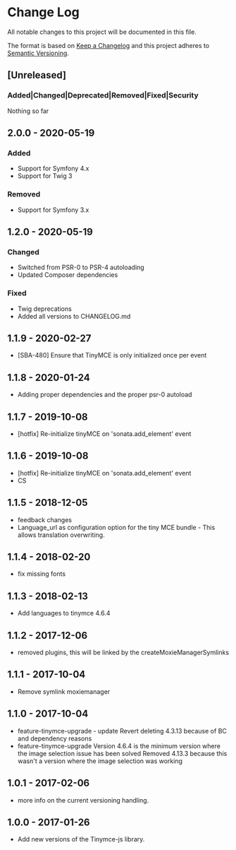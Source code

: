 # Change Log
All notable changes to this project will be documented in this file.

The format is based on [Keep a Changelog](http://keepachangelog.com/)
and this project adheres to [Semantic Versioning](http://semver.org/).

## [Unreleased]
### Added|Changed|Deprecated|Removed|Fixed|Security
Nothing so far

## 2.0.0 - 2020-05-19
### Added
- Support for Symfony 4.x
- Support for Twig 3
### Removed
- Support for Symfony 3.x

## 1.2.0 - 2020-05-19
### Changed
- Switched from PSR-0 to PSR-4 autoloading
- Updated Composer dependencies
### Fixed
- Twig deprecations
- Added all versions to CHANGELOG.md

## 1.1.9 - 2020-02-27
- [SBA-480] Ensure that TinyMCE is only initialized once per event

## 1.1.8 - 2020-01-24
- Adding proper dependencies and the proper psr-0 autoload

## 1.1.7 - 2019-10-08
- [hotfix] Re-initialize tinyMCE on 'sonata.add_element' event

## 1.1.6 - 2019-10-08
- [hotfix] Re-initialize tinyMCE on 'sonata.add_element' event
- CS

## 1.1.5 - 2018-12-05
- feedback changes
- Language_url as configuration option for the tiny MCE bundle - This allows translation overwriting.

## 1.1.4 - 2018-02-20
- fix missing fonts

## 1.1.3 - 2018-02-13
- Add languages to tinymce 4.6.4

## 1.1.2 - 2017-12-06
- removed plugins, this will be linked by the createMoxieManagerSymlinks

## 1.1.1 - 2017-10-04
- Remove symlink moxiemanager

## 1.1.0 - 2017-10-04
- feature-tinymce-upgrade - update Revert deleting 4.3.13 because of BC and dependency reasons
- feature-tinymce-upgrade Version 4.6.4 is the minimum version where the image selection issue has been solved Removed 4.13.3 because this wasn't a version where the image selection was working

## 1.0.1 - 2017-02-06
- more info on the current versioning handling.

## 1.0.0 - 2017-01-26
- Add new versions of the Tinymce-js library.
